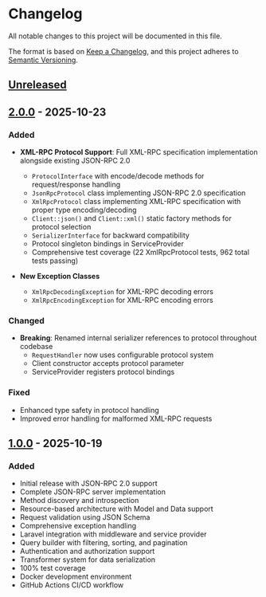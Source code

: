 # Changelog

All notable changes to this project will be documented in this file.

The format is based on [Keep a Changelog](https://keepachangelog.com/en/1.0.0/),
and this project adheres to [Semantic Versioning](https://semver.org/spec/v2.0.0.html).

## [Unreleased]

## [2.0.0] - 2025-10-23

### Added

- **XML-RPC Protocol Support**: Full XML-RPC specification implementation alongside existing JSON-RPC 2.0
  - `ProtocolInterface` with encode/decode methods for request/response handling
  - `JsonRpcProtocol` class implementing JSON-RPC 2.0 specification
  - `XmlRpcProtocol` class implementing XML-RPC specification with proper type encoding/decoding
  - `Client::json()` and `Client::xml()` static factory methods for protocol selection
  - `SerializerInterface` for backward compatibility
  - Protocol singleton bindings in ServiceProvider
  - Comprehensive test coverage (22 XmlRpcProtocol tests, 962 total tests passing)

- **New Exception Classes**
  - `XmlRpcDecodingException` for XML-RPC decoding errors
  - `XmlRpcEncodingException` for XML-RPC encoding errors

### Changed

- **Breaking**: Renamed internal serializer references to protocol throughout codebase
  - `RequestHandler` now uses configurable protocol system
  - Client constructor accepts protocol parameter
  - ServiceProvider registers protocol bindings

### Fixed

- Enhanced type safety in protocol handling
- Improved error handling for malformed XML-RPC requests

## [1.0.0] - 2025-10-19

### Added

- Initial release with JSON-RPC 2.0 support
- Complete JSON-RPC server implementation
- Method discovery and introspection
- Resource-based architecture with Model and Data support
- Request validation using JSON Schema
- Comprehensive exception handling
- Laravel integration with middleware and service provider
- Query builder with filtering, sorting, and pagination
- Authentication and authorization support
- Transformer system for data serialization
- 100% test coverage
- Docker development environment
- GitHub Actions CI/CD workflow

[Unreleased]: https://github.com/faustbrian/rpc/compare/2.0.0...HEAD
[2.0.0]: https://github.com/faustbrian/rpc/compare/1.0.0...2.0.0
[1.0.0]: https://github.com/faustbrian/rpc/releases/tag/1.0.0

